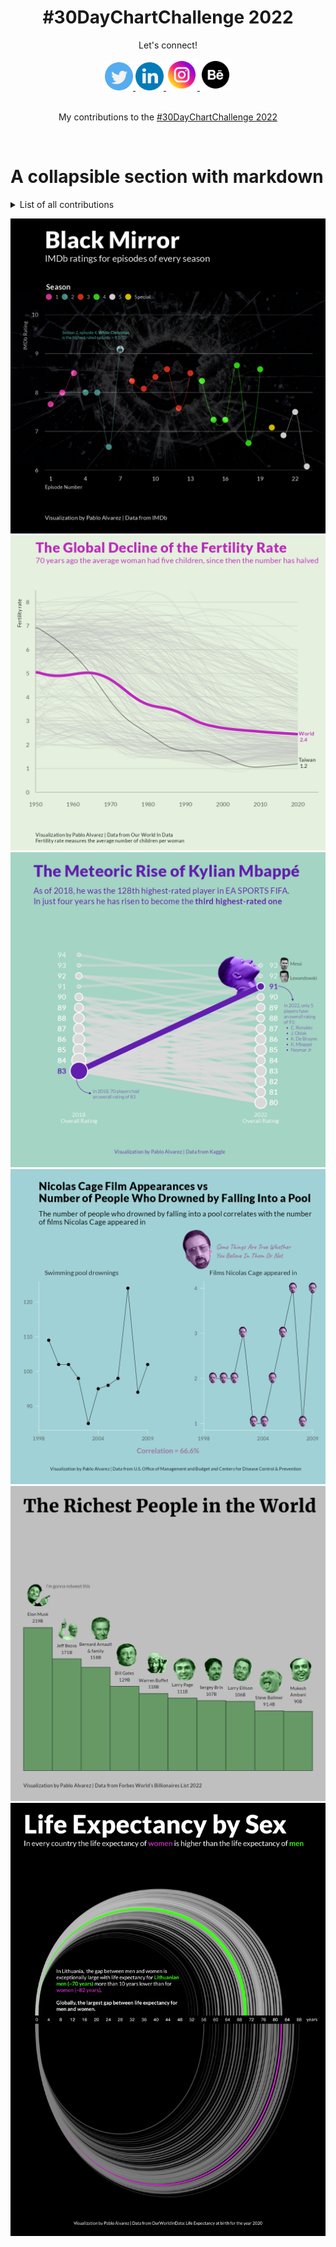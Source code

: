 <h1 align="center">
#30DayChartChallenge 2022
</h1>

<p align="center">
Let's connect!
</p>

      
<div align="center">
 <a href="https://twitter.com/pablo_alvrez">
   <img alt="Twitter" src="icons/twitter.png"
        width=45" height="45">
      </a>
 <a href="https://www.linkedin.com/in/pabloalvarezbaeza/">
   <img alt="LinkedIn" src="icons/linkedin.png"
        width=45" height="45">
      </a>
   <a href="https://www.instagram.com/hi.pablo.alvarez/">
   <img alt="Instagram" src="icons/instagram.png"
        width=50" height="50">
      </a>
      <a href="https://www.behance.net/pabloalvarez21">
   <img alt="Behance" src="icons/behance.png"
        width=50" height="50">
      </a>                                           
</div>         
<br>
<p align="center">
My contributions to the <a href="https://twitter.com/30DayChartChall" target="_blank">#30DayChartChallenge 2022</a>
</p>
<br>


# A collapsible section with markdown
<details>
  <summary>List of all contributions</summary>
  
  1. Comparison
     * [Slope](/icons)
     * Sub bullets
</details>



      


![](30chartchallenge_18_connections_2022_figma.png)
![](30chartchallenge_19_global_change_2022.png)
![](30chartchallenge_5_slope_2022_figma.png)
![](30chartchallenge_13_2022_figma.png)
![](30chartchallenge_9_2022_figma.png)
![](30chartchallenge_6_2022_figma.png)
